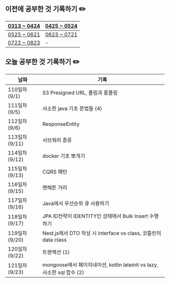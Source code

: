 ## 이전에 공부한 것 기록하기 ✏️
| [0313 ~ 0424](https://github.com/techeer-TIL-group/yu-heejin/blob/main/Log/0313-0424.md) | [0425 ~ 0524](https://github.com/techeer-TIL-group/yu-heejin/blob/main/Log/0425-0524.md) |
| -- | -- |
| [0525 ~ 0621](https://github.com/techeer-TIL-group/yu-heejin/blob/main/Log/0525-0621.md) | [0623 ~ 0721](https://github.com/techeer-TIL-group/yu-heejin/blob/main/Log/0525-0621.md) |
| [0722 ~ 0823](https://github.com/techeer-TIL-group/yu-heejin/blob/main/Log/0722-0823.md) | - |

## 오늘 공부한 것 기록하기 ✏️
| 날짜 | 기록 |
| --- | --- |
| 110일차 (9/1) | S3 Presigned URL, 폴링과 롱폴링 |
| 111일차 (9/5) | 사소한 java 기초 문법들 (4) |
| 112일차 (9/6) | ResponseEntity |
| 113일차 (9/11) | 서브쿼리 종류 |
| 114일차 (9/12) | docker 기초 뽀개기 |
| 115일차 (9/13) | CQRS 패턴 |
| 116일차 (9/15) | 맨해튼 거리 |
| 117일차 (9/16) | Java에서 우선순위 큐 사용하기 |
| 118일차 (9/17) | JPA ID전략이 IDENTITY인 상태에서 Bulk Insert 수행하기 |
| 119일차 (9/20) | Nest.js에서 DTO 작성 시 interface vs class, 코틀린의 data class |
| 120일차 (9/22) | 트랜잭션 (1) |
| 121일차 (9/23) | mongoose에서 페이지네이션, kotlin lateinit vs lazy, 사소한 sql 함수 (2) |